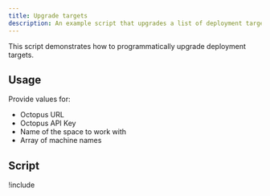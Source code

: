 ```yaml
---
title: Upgrade targets
description: An example script that upgrades a list of deployment targets.
---
```


This script demonstrates how to programmatically upgrade deployment targets.

## Usage

Provide values for:

- Octopus URL
- Octopus API Key
- Name of the space to work with
- Array of machine names

## Script

!include <upgrade-machines-scripts>